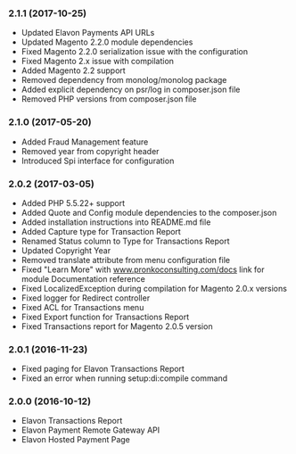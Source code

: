 ### 2.1.1 (2017-10-25)

* Updated Elavon Payments API URLs
* Updated Magento 2.2.0 module dependencies
* Fixed Magento 2.2.0 serialization issue with the configuration
* Fixed Magento 2.x issue with compilation
* Added Magento 2.2 support
* Removed dependency from monolog/monolog package
* Added explicit dependency on psr/log in composer.json file
* Removed PHP versions from composer.json file

### 2.1.0 (2017-05-20)

* Added Fraud Management feature
* Removed year from copyright header
* Introduced Spi interface for configuration

### 2.0.2 (2017-03-05)

* Added PHP 5.5.22+ support
* Added Quote and Config module dependencies to the composer.json
* Added installation instructions into README.md file
* Added Capture type for Transaction Report
* Renamed Status column to Type for Transactions Report
* Updated Copyright Year
* Removed translate attribute from menu configuration file
* Fixed "Learn More" with www.pronkoconsulting.com/docs link for module Documentation reference
* Fixed LocalizedException during compilation for Magento 2.0.x versions
* Fixed logger for Redirect controller
* Fixed ACL for Transactions menu
* Fixed Export function for Transactions Report
* Fixed Transactions report for Magento 2.0.5 version

### 2.0.1 (2016-11-23)

* Fixed paging for Elavon Transactions Report
* Fixed an error when running setup:di:compile command

### 2.0.0 (2016-10-12)

* Elavon Transactions Report
* Elavon Payment Remote Gateway API
* Elavon Hosted Payment Page
